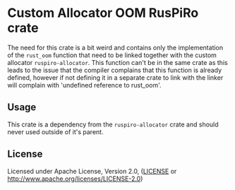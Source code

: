 # Custom Allocator OOM RusPiRo crate

The need for this crate is a bit weird and contains only the implementation of the ``rust_oom`` function that need to
be linked together with the custom allocator ``ruspiro-allocator``. This function can't be in the same crate as this leads
to the issue that the compiler complains that this function is already defined, however if not defining it in a separate crate
to link with the linker will complain with 'undefined reference to rust_oom'.

## Usage
This crate is a dependency from the ``ruspiro-allocator`` crate and should never used outside of it's parent.

## License
Licensed under Apache License, Version 2.0, ([LICENSE](LICENSE) or http://www.apache.org/licenses/LICENSE-2.0)